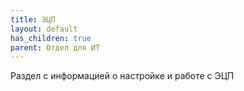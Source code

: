 ```yaml
---
title: ЭЦП
layout: default
has_children: true
parent: Отдел для ИТ
---
```


Раздел с информацией о настройке и работе с ЭЦП
